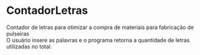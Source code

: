 # ContadorLetras  
Contador de letras para otimizar a compra de materiais para fabricação de pulseiras  
O usuário insere as palavras e o programa retorna a quantidade de letras utilizadas no total.
